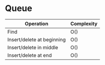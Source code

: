 # Queue

|Operation                  |Complexity         |
|---------------------------|-------------------|
|Find                       |O()               |
|Insert/delete at beginning |O()               |
|Insert/delete in middle    |O() |
|Insert/delete at end       |O() |
